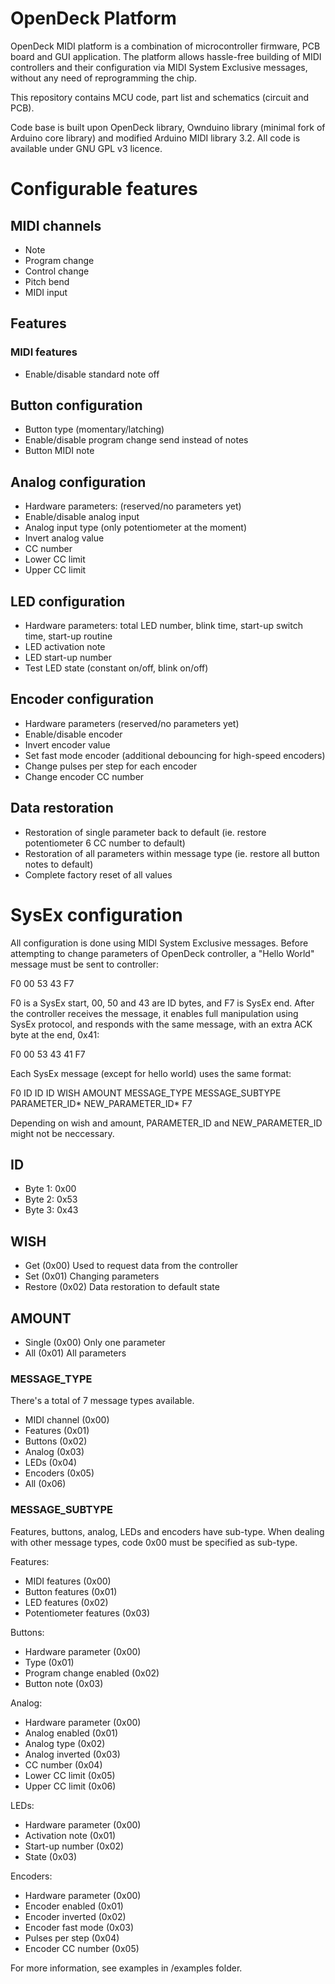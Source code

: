 # OpenDeck Platform

OpenDeck MIDI platform is a combination of microcontroller firmware, PCB board and GUI application.
The platform allows hassle-free building of MIDI controllers and their configuration via MIDI System Exclusive messages,
without any need of reprogramming the chip.

This repository contains MCU code, part list and schematics (circuit and PCB).

Code base is built upon OpenDeck library, Ownduino library (minimal fork of Arduino core library)
and modified Arduino MIDI library 3.2. All code is available under GNU GPL v3 licence.


# Configurable features

## MIDI channels

* Note
* Program change
* Control change
* Pitch bend
* MIDI input

## Features

### MIDI features

* Enable/disable standard note off


## Button configuration

* Button type (momentary/latching)
* Enable/disable program change send instead of notes
* Button MIDI note

## Analog configuration

* Hardware parameters: (reserved/no parameters yet)
* Enable/disable analog input
* Analog input type (only potentiometer at the moment)
* Invert analog value
* CC number
* Lower CC limit
* Upper CC limit

## LED configuration

* Hardware parameters: total LED number, blink time, start-up switch time, start-up routine
* LED activation note
* LED start-up number
* Test LED state (constant on/off, blink on/off)

## Encoder configuration

* Hardware parameters (reserved/no parameters yet)
* Enable/disable encoder
* Invert encoder value
* Set fast mode encoder (additional debouncing for high-speed encoders)
* Change pulses per step for each encoder
* Change encoder CC number

## Data restoration

* Restoration of single parameter back to default (ie. restore potentiometer 6 CC number to default)
* Restoration of all parameters within message type (ie. restore all button notes to default)
* Complete factory reset of all values

# SysEx configuration

All configuration is done using MIDI System Exclusive messages.
Before attempting to change parameters of OpenDeck controller, a "Hello World" message must be sent to controller:

F0 00 53 43 F7

F0 is a SysEx start, 00, 50 and 43 are ID bytes, and F7 is SysEx end. After the controller receives the message, it
enables full manipulation using SysEx protocol, and responds with the same message, with an extra ACK byte at the end, 0x41:

F0 00 53 43 41 F7

Each SysEx message (except for hello world) uses the same format:

F0 ID ID ID WISH AMOUNT MESSAGE_TYPE MESSAGE_SUBTYPE PARAMETER_ID* NEW_PARAMETER_ID* F7

Depending on wish and amount, PARAMETER_ID and NEW_PARAMETER_ID might not be neccessary.

## ID

* Byte 1: 0x00
* Byte 2: 0x53
* Byte 3: 0x43

## WISH

* Get (0x00)
Used to request data from the controller
* Set (0x01)
Changing parameters
* Restore (0x02)
Data restoration to default state

## AMOUNT
* Single (0x00)
Only one parameter
* All (0x01)
All parameters

### MESSAGE_TYPE
There's a total of 7 message types available.

* MIDI channel (0x00)
* Features (0x01)
* Buttons (0x02)
* Analog (0x03)
* LEDs (0x04)
* Encoders (0x05)
* All (0x06)

### MESSAGE_SUBTYPE

Features, buttons, analog, LEDs and encoders have sub-type. When dealing
with other message types, code 0x00 must be specified as sub-type.

Features:

* MIDI features (0x00)
* Button features (0x01)
* LED features (0x02)
* Potentiometer features (0x03)

Buttons:
* Hardware parameter (0x00)
* Type (0x01)
* Program change enabled (0x02)
* Button note (0x03)

Analog:
* Hardware parameter (0x00)
* Analog enabled (0x01)
* Analog type (0x02)
* Analog inverted (0x03)
* CC number (0x04)
* Lower CC limit (0x05)
* Upper CC limit (0x06)

LEDs:
* Hardware parameter (0x00)
* Activation note (0x01)
* Start-up number (0x02)
* State (0x03)

Encoders:
* Hardware parameter (0x00)
* Encoder enabled (0x01)
* Encoder inverted (0x02)
* Encoder fast mode (0x03)
* Pulses per step (0x04)
* Encoder CC number (0x05)


For more information, see examples in /examples folder.